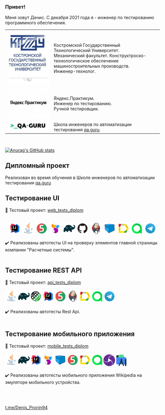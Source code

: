 ### Привет!
Меня зовут Денис. С декабря 2021 года я - инженер по тестированию программного обеспечения.</br>
<!--
**ElenaSkorobodilova/ElenaSkorobodilova** is a ✨ _special_ ✨ repository because its `README.md` (this file) appears on your GitHub profile.

Here are some ideas to get you started:

- 🔭 I’m currently working on ...
- 🌱 I’m currently learning ...
- 👯 I’m looking to collaborate on ...
- 🤔 I’m looking for help with ...
- 💬 Ask me about ...
- 📫 How to reach me: ...
- 😄 Pronouns: ...
- ⚡ Fun fact: ...
-->

<table width="100%" border='0'>
   <tr> 
    <td width="30%" valign="bottom"><img src="/images/KGTU.png"></td><td valign="middle">Костромской Государственный Технологический Университет.</br>Механический факультет. Конструктроско-технологическое обеспечение машиностроительных производств.</br>Инженер-технолог.</td></tr>
    <tr><td width="30%" valign="bottom"><img src="/images/Yandex.png"></td><td valign="middle">Яндекс.Практикум.</br>Инженер по тестированию.</br>Ручной тестировщик.</td>
    <tr><td width="30%" valign="bottom"><img src="/images/qa-guru80.png"></td><td valign="middle">Школа инженеров по автоматизации тестирования <a target="_blank" href="https://qa.guru">qa.guru</a>.</td></tr>
   </tr>
  </table>
  </br>

[![Anurag's GitHub stats](https://github-readme-stats.vercel.app/api?username=ElenaSkorobodilova)](https://github.com/ElenaSkorobodilova/github-readme-stats)

## Дипломный проект
Реализован во время обучения в Школе инженеров по автоматизации тестирования <a target="_blank" href="https://qa.guru">qa.guru</a>
## Тестирование UI
:link: Тестовый проект: <a target="_blank" href="https://github.com/Denis-Pronin94/web_tests_diplom">web_tests_diplom</a></br></br>

<p align="center">
<img width="8%" title="IntelliJ IDEA" src="/icons/Intelij_IDEA.svg">
<img width="8%" title="Java" src="/icons/Java.svg">
<img width="8%" title="JUnit5" src="/icons/JUnit5.svg">
<img width="8%" title="Selenide" src="/icons/Selenide.svg">
<img width="8%" title="Gradle" src="/icons/Gradle.svg">
<img width="8%" title="GitHub" src="/icons/GitHub.svg">
<img width="8%" title="Jenkins" src="/icons/Jenkins.svg">
<img width="8%" title="Selenoid" src="/icons/Selenoid.svg">
<img width="8%" title="Allure Report" src="/icons/Allure_Report.svg">
<img width="8%" title="Allure Report" src="/icons/AllureTestOps.svg">
<img width="8%" title="Telegram" src="/icons/Telegram.svg">
</p>

:heavy_check_mark: Реализованы автотесты UI на проверку элементов главной страницы компании "Расчетные системы".</br></br>

## Тестирование REST API
:link: Тестовый проект: <a target="_blank" href="https://github.com/Denis-Pronin94/api_tests_diplom">api_tests_diplom</a></br></br>
![This is an image](/icons/Java.png)![This is an image](/icons/Gradle.png)![This is an image](/icons/Rest-Assured.png)![This is an image](/icons/Intelij_IDEA.png)![This is an image](/icons/JUnit5.png)![This is an image](/icons/Jenkins.png)![This is an image](/icons/Allure_Report.png)![This is an image](/icons/AllureTestOps.png)![This is an image](/icons/Telegram.png)</br></br>
:heavy_check_mark: Реализованы автотесты Rest Api.</br></br>


## Тестирование мобильного приложения
:link: Тестовый проект: <a target="_blank" href="https://github.com/Denis-Pronin94/mobile_tests_diplom">mobile_tests_diplom</a></br></br>
![This is an image](/icons/Java.png)![This is an image](/icons/Gradle.png)![This is an image](/icons/Intelij_IDEA.png)![This is an image](/icons/Selenide.png)![This is an image](/icons/Selenoid.png)![This is an image](/icons/JUnit5.png)![This is an image](/icons/Allure_Report.png)![This is an image](/icons/AllureTestOps.png)![This is an image](/icons/appium.png) ![This is an image](/icons/androidstudio.png)</br></br>
:heavy_check_mark: Реализованы автотесты мобильного приложения Wikipedia на эмуляторе мобильного устройства.</br></br>

</br></br>
<a target="_blank" href="https://t.me/Denis_Pronin94">t.me/Denis_Pronin94</a>

